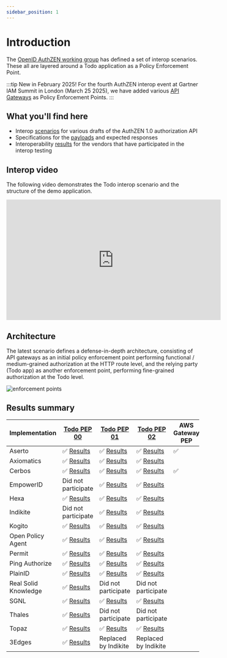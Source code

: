 ```yaml
---
sidebar_position: 1
---
```


# Introduction

The [OpenID AuthZEN working group](https://openid.net/wg/authzen) has defined a set of interop scenarios. These all are layered around a Todo application as a Policy Enforcement Point.

:::tip New in February 2025!
For the fourth AuthZEN interop event at Gartner IAM Summit in London (March 25 2025), we have added various [API Gateways](#architecture) as Policy Enforcement Points.
:::

## What you'll find here

* Interop [scenarios](/docs/category/scenarios) for various drafts of the AuthZEN 1.0 authorization API
* Specifications for the [payloads](/docs/scenarios/todo-1.1) and expected responses 
* Interoperability [results](#results-summary) for the vendors that have participated in the interop testing

## Interop video

The following video demonstrates the Todo interop scenario and the structure of the demo application.

<iframe width="560" height="315" src="https://www.youtube.com/embed/OtwEUeYDwBo?si=rDcpicU6m9QpAjD9" title="YouTube video player" frameborder="0" allow="accelerometer; autoplay; clipboard-write; encrypted-media; gyroscope; picture-in-picture; web-share" referrerpolicy="strict-origin-when-cross-origin" allowfullscreen></iframe>

## Architecture

The latest scenario defines a defense-in-depth architecture, consisting of API gateways as an initial policy enforcement point performing functional / medium-grained authorization at the HTTP route level, and the relying party (Todo app) as another enforcement point, performing fine-grained authorization at the Todo level.

![enforcement points](/img/enforcement-points.png)

## Results summary

| Implementation       | [Todo PEP 00](/docs/scenarios/todo/)                         | [Todo PEP 01](/docs/scenarios/todo-1.0-id)                          | [Todo PEP 02](/docs/scenarios/todo-1.1/)                         | AWS Gateway PEP | Envoy PEP |
| -------------------- | -------------------------------------------------------------| ------------------------------------------------------------------- | ---------------------------------------------------------------- | --------------- | --------- |
| Aserto               | ✅ [Results](/docs/scenarios/todo/results/aserto)            | ✅ [Results](/docs/scenarios/todo-1.0-id/results/aserto)            | ✅ [Results](/docs/scenarios/todo-1.1/results/aserto)            | ✅ |  |
| Axiomatics           | ✅ [Results](/docs/scenarios/todo/results/axiomatics)        | ✅ [Results](/docs/scenarios/todo-1.0-id/results/axiomatics)        | ✅ [Results](/docs/scenarios/todo-1.1/results/axiomatics)        |    |  |
| Cerbos               | ✅ [Results](/docs/scenarios/todo/results/cerbos)            | ✅ [Results](/docs/scenarios/todo-1.0-id/results/cerbos)            | ✅ [Results](/docs/scenarios/todo-1.1/results/cerbos)            | ✅ |  |
| EmpowerID            | Did not participate                                          | ✅ [Results](/docs/scenarios/todo-1.0-id/results/empowerid)         | ✅ [Results](/docs/scenarios/todo-1.1/results/empowerid)         |    |  |
| Hexa                 | ✅ [Results](/docs/scenarios/todo/results/hexa)              | ✅ [Results](/docs/scenarios/todo-1.0-id/results/hexa)              | ✅ [Results](/docs/scenarios/todo-1.1/results/hexa)              |    |  |
| Indikite             | Did not participate                                          | ✅ [Results](/docs/scenarios/todo-1.0-id/results/indikite)          | ✅ [Results](/docs/scenarios/todo-1.1/results/indikite)          |    |  |
| Kogito               | ✅ [Results](/docs/scenarios/todo/results/kogito)            | ✅ [Results](/docs/scenarios/todo-1.0-id/results/kogito)            | ✅ [Results](/docs/scenarios/todo-1.1/results/kogito)            |    |  |
| Open Policy Agent    | ✅ [Results](/docs/scenarios/todo/results/opa)               | ✅ [Results](/docs/scenarios/todo-1.0-id/results/opa)               | ✅ [Results](/docs/scenarios/todo-1.1/results/opa)               |    |  |
| Permit               | ✅ [Results](/docs/scenarios/todo/results/permit)            | ✅ [Results](/docs/scenarios/todo-1.0-id/results/permit)            | ✅ [Results](/docs/scenarios/todo-1.1/results/permit)            |    |  |
| Ping Authorize       | ✅ [Results](/docs/scenarios/todo/results/pingid)            | ✅ [Results](/docs/scenarios/todo-1.0-id/results/pingid)            | ✅ [Results](/docs/scenarios/todo-1.1/results/pingid)            |    |  |
| PlainID              | ✅ [Results](/docs/scenarios/todo/results/plainid)           | ✅ [Results](/docs/scenarios/todo-1.0-id/results/plainid)           | ✅ [Results](/docs/scenarios/todo-1.1/results/plainid)           |    |  |
| Real Solid Knowledge | ✅ [Results](/docs/scenarios/todo/results/RockSolidKnowlege) | Did not participate                                                 | Did not participate                                              |    |  |
| SGNL                 | ✅ [Results](/docs/scenarios/todo/results/sgnl)              | ✅ [Results](/docs/scenarios/todo-1.0-id/results/sgnl)              | ✅ [Results](/docs/scenarios/todo-1.1/results/sgnl)              |    |  |
| Thales               | ✅ [Results](/docs/scenarios/todo/results/authzforce)        | Did not participate                                                 | Did not participate                                              |    |  |
| Topaz                | ✅ [Results](/docs/scenarios/todo/results/topaz)             | ✅ [Results](/docs/scenarios/todo-1.0-id/results/topaz)             | ✅ [Results](/docs/scenarios/todo-1.1/results/topaz)             |    |  |
| 3Edges               | ✅ [Results](/docs/scenarios/todo/results/3edges)            | Replaced by Indikite                                                | Replaced by Indikite                                             |    |  |
